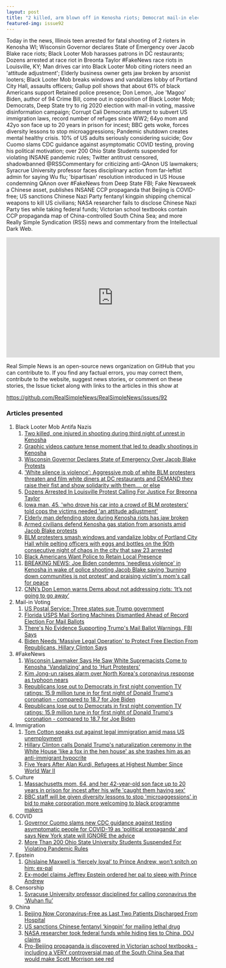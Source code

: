 ```yaml
---
layout: post
title: "2 killed, arm blown off in Kenosha riots; Democrat mail-in election rigging; China chemical warfare"
featured-img: issue92
---
```


Today in the news, Illinois teen arrested for fatal shooting of 2 rioters in Kenosha WI; Wisconsin Governor declares State of Emergency over Jacob Blake race riots; Black Looter Mob harasses patrons in DC restaurants; Dozens arrested at race riot in Breonta Taylor #FakeNews race riots in Louisville, KY; Man drives car into Black Looter Mob citing rioters need an 'attitude adjustment'; Elderly business owner gets jaw broken by arsonist looters; Black Looter Mob breaks windows and vandalizes lobby of Portland City Hall, assaults officers; Gallup poll shows that about 61% of black Americans support Retained police presence; Don Lemon, Joe 'Magoo' Biden, author of 94 Crime Bill, come out in opposition of Black Looter Mob; Democrats, Deep State try to rig 2020 election with mail-in voting, massive disinformation campaign; Corrupt Cali Democrats attempt to subvert US immigration laws, record number of refuges since WW2; 64yo mom and 42yo son face up to 20 years in prison for incest; BBC gets woke, forces diversity lessons to stop microaggressions; Pandemic shutdown creates mental healthy crisis. 10% of US adults seriously considering suicide; Gov Cuomo slams CDC guidance against asymptomatic COVID testing, proving his political motivation; over 200 Ohio State Students suspended for violating INSANE pandemic rules; Twitter antitrust censored, shadowbanned @RSSCommentary for criticizing anti-QAnon US lawmakers; Syracrue University professor faces disciplinary action from far-leftist admin for saying Wu flu; 'bipartisan' resolution introduced in US House condemning QAnon over #FakeNews from Deep State FBI; Fake Newsweek a Chinese asset, publishes INSANE CCP propaganda that Beijing is COVID-free; US sanctions Chinese Nazi Party fentanyl kingpin shipping chemical weapons to kill US civilians; NASA researcher fails to disclose Chinese Nazi Party ties while taking federal funds; Victorian school textbooks contain CCP propaganda map of China-controlled South China Sea; and more Really Simple Syndication (RSS) news and commentary from the Intellectual Dark Web.

<iframe width="560" height="315" src="https://www.youtube.com/embed/neeblpoFu8w
" frameborder="0" allow="accelerometer; autoplay; encrypted-media; gyroscope; picture-in-picture" allowfullscreen></iframe>

Real Simple News is an open-source news organization on GitHub that you can contribute to. If you find any factual errors, you may correct them, contribute to the website, suggest news stories, or comment on these stories, the Issue ticket along with links to the articles in this show at 

<https://github.com/RealSimpleNews/RealSimpleNews/issues/92>

### Articles presented

1. Black Looter Mob Antifa Nazis
   1. [Two killed, one injured in shooting during third night of unrest in Kenosha](https://nypost.com/2020/08/26/several-people-shot-on-third-night-of-unrest-in-kenosha/)
   1. [Graphic videos capture tense moment that led to deadly shootings in Kenosha](https://nypost.com/2020/08/26/videos-capture-wild-moments-that-led-to-deadly-shootings-in-kenosha/)
   1. [Wisconsin Governor Declares State of Emergency Over Jacob Blake Protests](https://www.newsweek.com/wisconsin-governor-declares-state-emergency-over-jacob-blake-protests-1527597)
   1. ['White silence is violence': Aggressive mob of white BLM protesters threaten and film white diners at DC restaurants and DEMAND they raise their fist and show solidarity with them.... or else](https://www.dailymail.co.uk/news/article-8664345/Aggressive-crowd-BLM-protesters-accost-white-diners-outside-DC-restaurants.html?ns_mchannel=rss&ns_campaign=1490&ito=1490)
   1. [Dozens Arrested In Louisville Protest Calling For Justice For Breonna Taylor](https://www.npr.org/sections/live-updates-protests-for-racial-justice/2020/08/26/906227546/at-least-64-arrested-in-louisville-protests-calling-for-justice-for-breonna-tayl?utm_medium=RSS&utm_campaign=news)
   1. [Iowa man, 45, 'who drove his car into a crowd of BLM protesters' told cops the victims needed 'an attitude adjustment'](https://www.dailymail.co.uk/news/article-8667459/Iowa-man-45-drove-car-BLM-protesters-said-victims-needed-attitude-adjustment.html?ns_mchannel=rss&ns_campaign=1490&ito=1490)
   1. [Elderly man defending store during Kenosha riots has jaw broken](https://nypost.com/2020/08/26/elderly-man-defending-store-during-kenosha-riots-has-jaw-broken/)
   1. [Armed civilians defend Kenosha gas station from arsonists amid Jacob Blake protests](https://nypost.com/2020/08/25/armed-civilians-defend-kenosha-gas-station-from-arsonists/)
   1. [BLM protesters smash windows and vandalize lobby of Portland City Hall while pelting officers with eggs and bottles on the 90th consecutive night of chaos in the city that saw 23 arrested](https://www.dailymail.co.uk/news/article-8666381/BLM-protesters-smash-windows-vandalize-lobby-Portland-City-Hall-riot-23-arrested.html?ns_mchannel=rss&ns_campaign=1490&ito=1490)
   1. [Black Americans Want Police to Retain Local Presence](https://news.gallup.com/poll/316571/black-americans-police-retain-local-presence.aspx)
   1. [BREAKING NEWS: Joe Biden condemns 'needless violence' in Kenosha in wake of police shooting Jacob Blake saying 'burning down communities is not protest' and praising victim's mom's call for peace](https://www.dailymail.co.uk/news/article-8667607/Biden-condemns-needless-violence-Kenosha.html?ns_mchannel=rss&ns_campaign=1490&ito=1490)
   1. [CNN’s Don Lemon warns Dems about not addressing riots: ‘It’s not going to go away’](https://nypost.com/2020/08/26/cnns-don-lemon-warns-dems-about-ignoring-riots-nationwide/)
1. Mail-in Voting
   1. [US Postal Service: Three states sue Trump government](https://www.bbc.com/news/world-us-canada-53914606)
   1. [Florida USPS Mail Sorting Machines Dismantled Ahead of Record Election For Mail Ballots](https://www.newsweek.com/florida-usps-mail-sorting-machines-dismantled-ahead-record-election-mail-ballots-1527825)
   1. [There's No Evidence Supporting Trump's Mail Ballot Warnings, FBI Says](https://www.npr.org/2020/08/26/906262573/theres-no-evidence-supporting-trump-s-mail-ballot-warnings-fbi-says?utm_medium=RSS&utm_campaign=news)
   1. [Biden Needs 'Massive Legal Operation' to Protect Free Election From Republicans, Hillary Clinton Says](https://www.newsweek.com/biden-needs-massive-legal-operation-protect-free-election-republicans-hillary-clinton-says-1527548)
1. #FakeNews
   1. [Wisconsin Lawmaker Says He Saw White Supremacists Come to Kenosha 'Vandalizing' and to 'Hurt Protesters'](https://www.newsweek.com/wisconsin-lawmaker-says-he-saw-white-supremacists-come-kenosha-vandalizing-hurt-protesters-1527856)
   1. [Kim Jong-un raises alarm over North Korea's coronavirus response as typhoon nears](https://www.telegraph.co.uk/news/2020/08/26/north-korean-leader-calls-coronavirus-prevention-help-typhoon/)
   1. [Republicans lose out to Democrats in first night convention TV ratings: 15.9 million tune in for first night of Donald Trump's coronation - compared to 18.7 for Joe Biden](https://techcrunch.com/2020/08/24/apple-ordered-to-not-block-epic-games-unreal-engine-but-fortnite-to-stay-off-app-store/)
   1. [Republicans lose out to Democrats in first night convention TV ratings: 15.9 million tune in for first night of Donald Trump's coronation - compared to 18.7 for Joe Biden](https://www.dailymail.co.uk/news/article-8663697/Republicans-lose-Democrats-night-convention-TV-ratings.html?ns_mchannel=rss&ns_campaign=1490&ito=1490)
1. Immigration
   1. [Tom Cotton speaks out against legal immigration amid mass US unemployment](https://nypost.com/2020/08/26/cotton-no-sense-importing-foreign-workers-amid-us-unemployment/)
   1. [Hillary Clinton calls Donald Trump's naturalization ceremony in the White House 'like a fox in the hen house' as she trashes him as an anti-immigrant hypocrite](https://www.dailymail.co.uk/news/article-8667425/Hillary-Clinton-calls-Trump-anti-immigrant-hypocrite-holding-naturalization-ceremony-WH.html?ns_mchannel=rss&ns_campaign=1490&ito=1490)
   1. [Five Years After Alan Kurdi, Refugees at Highest Number Since World War II](https://www.newsweek.com/five-years-after-alan-kurdi-refugees-highest-number-since-world-war-ii-1526377)
1. Culture
   1. [Massachusetts mom, 64, and her 42-year-old son face up to 20 years in prison for incest after his wife 'caught them having sex'](https://www.dailymail.co.uk/news/article-8667317/Mom-64-son-42-face-20-years-incest-wife-caught-having-sex.html?ns_mchannel=rss&ns_campaign=1490&ito=1490)
   1. [BBC staff will be given diversity lessons to stop 'microaggessions' in bid to make corporation more welcoming to black programme makers](https://www.dailymail.co.uk/news/article-8664451/BBC-staff-given-diversity-lessons-stop-microaggessions.html?ns_mchannel=rss&ns_campaign=1490&ito=1490)
1. COVID
   1. [Governor Cuomo slams new CDC guidance against testing asymptomatic people for COVID-19 as 'political propaganda' and says New York state will IGNORE the advice](https://www.dailymail.co.uk/news/article-8667759/Governor-Cuomo-slams-new-CDC-guidance-against-testing-asymptomatic-people.html?ns_mchannel=rss&ns_campaign=1490&ito=1490)
   1. [More Than 200 Ohio State University Students Suspended For Violating Pandemic Rules](https://www.npr.org/sections/coronavirus-live-updates/2020/08/25/906039378/more-than-200-ohio-state-university-students-suspended-for-violating-pandemic-ru?utm_medium=RSS&utm_campaign=news)
1. Epstein
   1. [Ghislaine Maxwell is ‘fiercely loyal’ to Prince Andrew, won’t snitch on him: ex-pal](https://nypost.com/2020/08/26/ghislaine-maxwell-fiercely-loyal-to-prince-andrew-ex-pal/)
   1. [Ex-model claims Jeffrey Epstein ordered her pal to sleep with Prince Andrew](https://nypost.com/2020/08/25/ex-model-claims-epstein-ordered-her-pal-to-sleep-with-prince-andrew/)
1. Censorship
   1. [Syracuse University professor disciplined for calling coronavirus the ‘Wuhan flu’](https://nypost.com/2020/08/25/syracuse-professor-disciplined-for-calling-coronavirus-the-wuhan-flu/)
1. China
   1. [Beijing Now Coronavirus-Free as Last Two Patients Discharged From Hospital](https://www.newsweek.com/beijing-coronavirus-free-hospital-patients-1527667)
   1. [US sanctions Chinese fentanyl ‘kingpin’ for mailing lethal drug](https://nypost.com/2020/08/25/us-sanctions-chinese-fentanyl-kingpin-for-mailing-lethal-drug/)
   1. [NASA researcher took federal funds while hiding ties to China, DOJ claims](https://nypost.com/2020/08/25/nasa-researcher-charged-with-taking-fed-funds-while-hiding-chinese-gov-ties/)
   1. [Pro-Beijing propaganda is discovered in Victorian school textbooks - including a VERY controversial map of the South China Sea that would make Scott Morrison see red](https://www.dailymail.co.uk/news/article-8664143/Pro-Beijing-propaganda-textbook-used-Victorian-schools.html?ns_mchannel=rss&ns_campaign=1490&ito=1490)
